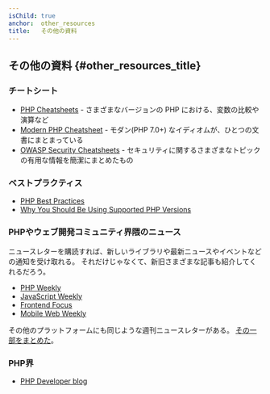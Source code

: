 ```yaml
---
isChild: true
anchor:  other_resources
title:   その他の資料
---
```


## その他の資料 {#other_resources_title}

### チートシート

* [PHP Cheatsheets](https://phpcheatsheets.com/) - さまざまなバージョンの PHP における、変数の比較や演算など
* [Modern PHP Cheatsheet](https://github.com/smknstd/modern-php-cheatsheet) - モダン(PHP 7.0+) なイディオムが、ひとつの文書にまとまっている
* [OWASP Security Cheatsheets](https://owasp.org/www-project-cheat-sheets/) - セキュリティに関するさまざまなトピックの有用な情報を簡潔にまとめたもの

### ベストプラクティス

* [PHP Best Practices](https://phpbestpractices.org/)
* [Why You Should Be Using Supported PHP Versions](https://kinsta.com/blog/php-versions/)

### PHPやウェブ開発コミュニティ界隈のニュース

ニュースレターを購読すれば、新しいライブラリや最新ニュースやイベントなどの通知を受け取れる。
それだけじゃなくて、新旧さまざまな記事も紹介してくれるだろう。

* [PHP Weekly](https://www.phpweekly.com)
* [JavaScript Weekly](https://javascriptweekly.com/)
* [Frontend Focus](https://frontendfoc.us/)
* [Mobile Web Weekly](https://mobiledevweekly.com/)

その他のプラットフォームにも同じような週刊ニュースレターがある。 [その一部をまとめた](https://github.com/jondot/awesome-weekly)。

### PHP界

* [PHP Developer blog](https://blog.phpdeveloper.org/)
